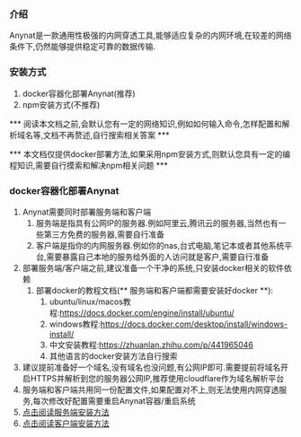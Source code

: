 ### 介绍

Anynat是一款通用性极强的内网穿透工具,能够适应复杂的内网环境,在较差的网络条件下,仍然能够提供稳定可靠的数据传输.

### 安装方式
1. docker容器化部署Anynat(推荐)
2. npm安装方式(不推荐)

*** 阅读本文档之前,会默认您有一定的网络知识,例如如何输入命令,怎样配置和解析域名等,文档不再赘述,自行搜索相关答案 ***

*** 本文档仅提供docker部署方法,如果采用npm安装方式,则默认您具有一定的编程知识,需要自行摸索和解决npm相关问题 ***

### docker容器化部署Anynat
1. Anynat需要同时部署服务端和客户端
   1. 服务端是指具有公网IP的服务器.例如阿里云,腾讯云的服务器,当然也有一些第三方免费的服务器,需要自行准备
   2. 客户端是指你的内网服务器.例如你的nas,台式电脑,笔记本或者其他系统平台,需要暴露自己本地的服务给外面的人访问就是客户,需要自行准备
2. 部署服务端/客户端之前,建议准备一个干净的系统,只安装docker相关的软件依赖
   1. 部署docker的教程文档(** 服务端和客户端都需要安装好docker **):
      1. ubuntu/linux/macos教程:https://docs.docker.com/engine/install/ubuntu/
      2. windows教程:https://docs.docker.com/desktop/install/windows-install/
      3. 中文安装教程:https://zhuanlan.zhihu.com/p/441965046
      4. 其他语言的docker安装方法自行搜索
3. 建议提前准备好一个域名,没有域名也没问题,有公网IP即可.需要提前将域名开启HTTPS并解析到您的服务器公网IP,推荐使用cloudflare作为域名解析平台
4. 服务端和客户端共用同一份配置文件,如果配置对不上,则无法使用内网穿透服务,每次修改好配置需要重启Anynat容器/重启系统
5. [点击阅读服务端安装方法](https://anynat.next-app.cc/docs/install-server "Anynat服务端部署方法")
6. [点击阅读客户端安装方法](https://anynat.next-app.cc/docs/install-client "Anynat客户端部署方法")
